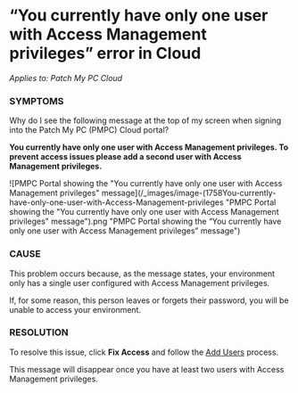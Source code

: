 # “You currently have only one user with Access Management privileges” error in Cloud

_Applies to: Patch My PC Cloud_

### SYMPTOMS

Why do I see the following message at the top of my screen when signing into the Patch My PC (PMPC) Cloud portal?

**You currently have only one user with Access Management privileges. To prevent access issues please add a second user with Access Management privileges.**

![PMPC Portal showing the "You currently have only one user with Access Management privileges" message](/_images/image-(1758You-currently-have-only-one-user-with-Access-Management-privileges "PMPC Portal showing the \"You currently have only one user with Access Management privileges\" message").png "PMPC Portal showing the “You currently have only one user with Access Management privileges” message")

### CAUSE

This problem occurs because, as the message states, your environment only has a single user configured with Access Management privileges.&#x20;

If, for some reason, this person leaves or forgets their password, you will be unable to access your environment.

### RESOLUTION

To resolve this issue, click **Fix Access** and follow the [Add Users](../../cloud-administration/manage-cloud-users/add-a-cloud-user.md) process.

This message will disappear once you have at least two users with Access Management privileges.